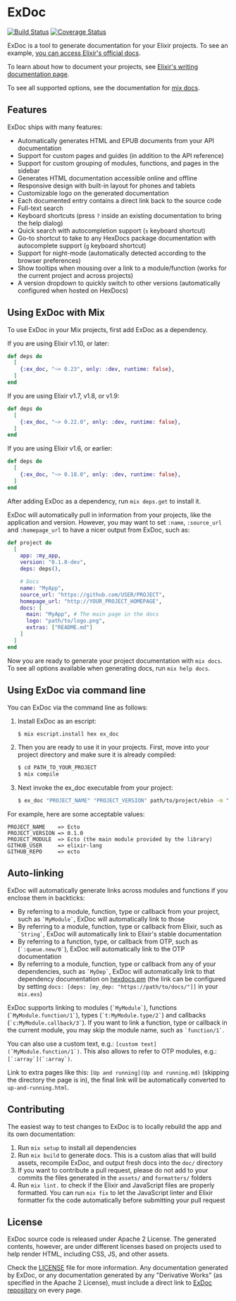 # ExDoc

[![Build Status](https://github.com/elixir-lang/ex_doc/workflows/CI/badge.svg)](https://github.com/elixir-lang/ex_doc/actions?query=workflow%3A%22CI%22)
[![Coverage Status](https://coveralls.io/repos/github/elixir-lang/ex_doc/badge.svg?branch=master)](https://coveralls.io/github/elixir-lang/ex_doc?branch=master)

ExDoc is a tool to generate documentation for your Elixir projects. To see an example, [you can access Elixir's official docs](https://hexdocs.pm/elixir/).

To learn about how to document your projects, see [Elixir's writing documentation page](https://hexdocs.pm/elixir/writing-documentation.html).

To see all supported options, see the documentation for [mix docs](https://hexdocs.pm/ex_doc/Mix.Tasks.Docs.html).

## Features

ExDoc ships with many features:

  * Automatically generates HTML and EPUB documents from your API documentation
  * Support for custom pages and guides (in addition to the API reference)
  * Support for custom grouping of modules, functions, and pages in the sidebar
  * Generates HTML documentation accessible online and offline
  * Responsive design with built-in layout for phones and tablets
  * Customizable logo on the generated documentation
  * Each documented entry contains a direct link back to the source code
  * Full-text search
  * Keyboard shortcuts (press `?` inside an existing documentation to bring the help dialog)
  * Quick search with autocompletion support (`s` keyboard shortcut)
  * Go-to shortcut to take to any HexDocs package documentation with autocomplete support (`g` keyboard shortcut)
  * Support for night-mode (automatically detected according to the browser preferences)
  * Show tooltips when mousing over a link to a module/function (works for the current project and across projects)
  * A version dropdown to quickly switch to other versions (automatically configured when hosted on HexDocs)

## Using ExDoc with Mix

To use ExDoc in your Mix projects, first add ExDoc as a dependency.

If you are using Elixir v1.10, or later:

```elixir
def deps do
  [
    {:ex_doc, "~> 0.23", only: :dev, runtime: false},
  ]
end
```

If you are using Elixir v1.7, v1.8, or v1.9:

```elixir
def deps do
  [
    {:ex_doc, "~> 0.22.0", only: :dev, runtime: false},
  ]
end
```

If you are using Elixir v1.6, or earlier:

```elixir
def deps do
  [
    {:ex_doc, "~> 0.18.0", only: :dev, runtime: false},
  ]
end
```

After adding ExDoc as a dependency, run `mix deps.get` to install it.

ExDoc will automatically pull in information from your projects, like the application and version. However, you may want to set `:name`, `:source_url` and `:homepage_url` to have a nicer output from ExDoc, such as:

```elixir
def project do
  [
    app: :my_app,
    version: "0.1.0-dev",
    deps: deps(),

    # Docs
    name: "MyApp",
    source_url: "https://github.com/USER/PROJECT",
    homepage_url: "http://YOUR_PROJECT_HOMEPAGE",
    docs: [
      main: "MyApp", # The main page in the docs
      logo: "path/to/logo.png",
      extras: ["README.md"]
    ]
  ]
end
```

Now you are ready to generate your project documentation with `mix docs`. To see all options available when generating docs, run `mix help docs`.

## Using ExDoc via command line

You can ExDoc via the command line as follows:

1. Install ExDoc as an escript:

    ```bash
    $ mix escript.install hex ex_doc
    ```

2. Then you are ready to use it in your projects. First, move into your project directory and make sure it is already compiled:

    ```bash
    $ cd PATH_TO_YOUR_PROJECT
    $ mix compile
    ```

3. Next invoke the ex_doc executable from your project:

    ```bash
    $ ex_doc "PROJECT_NAME" "PROJECT_VERSION" path/to/project/ebin -m "PROJECT_MODULE" -u "https://github.com/GITHUB_USER/GITHUB_REPO" -l path/to/logo.png
    ```

For example, here are some acceptable values:

    PROJECT_NAME    => Ecto
    PROJECT_VERSION => 0.1.0
    PROJECT_MODULE  => Ecto (the main module provided by the library)
    GITHUB_USER     => elixir-lang
    GITHUB_REPO     => ecto

## Auto-linking

ExDoc will automatically generate links across modules and functions if you enclose them in backticks:

  * By referring to a module, function, type or callback from your project, such as `` `MyModule` ``, ExDoc will automatically link to those
  * By referring to a module, function, type or callback from Elixir, such as `` `String` ``, ExDoc will automatically link to Elixir's stable documentation
  * By referring to a function, type, or callback from OTP, such as (`` `:queue.new/0` ``), ExDoc will automatically link to the OTP documentation
  * By referring to a module, function, type or callback from any of your dependencies, such as `` `MyDep` ``, ExDoc will automatically link to that dependency documentation on [hexdocs.pm](http://hexdocs.pm/) (the link can be configured by setting `docs: [deps: [my_dep: "https://path/to/docs/"]]` in your `mix.exs`)

ExDoc supports linking to modules (`` `MyModule` ``), functions (`` `MyModule.function/1` ``), types (`` `t:MyModule.type/2` ``) and callbacks (`` `c:MyModule.callback/3` ``). If you want to link a function, type or callback in the current module, you may skip the module name, such as `` `function/1` ``.

You can also use a custom text, e.g.: `` [custom text](`MyModule.function/1`) ``. This also allows to refer to OTP modules, e.g.: `` [`:array`](`:array`) ``.

Link to extra pages like this: `` [Up and running](Up and running.md) `` (skipping the directory
the page is in), the final link will be automatically converted to `up-and-running.html`.

## Contributing

The easiest way to test changes to ExDoc is to locally rebuild the app and its own documentation:

  1. Run `mix setup` to install all dependencies
  2. Run `mix build` to generate docs. This is a custom alias that will build assets, recompile ExDoc, and output fresh docs into the `doc/` directory
  3. If you want to contribute a pull request, please do not add to your commits the files generated in the `assets/` and `formatters/` folders
  4. Run `mix lint.` to check if the Elixir and JavaScript files are properly formatted.
     You can run `mix fix` to let the JavaScript linter and Elixir formatter fix the code automatically before submitting your pull request

## License

ExDoc source code is released under Apache 2 License. The generated contents, however, are under different licenses based on projects used to help render HTML, including CSS, JS, and other assets.

Check the [LICENSE](LICENSE) file for more information. Any documentation generated by ExDoc, or any documentation generated by any "Derivative Works" (as specified in the Apache 2 License), must include a direct link to [ExDoc repository](https://github.com/elixir-lang/ex_doc) on every page.
